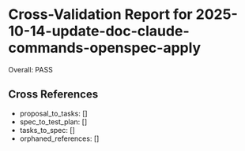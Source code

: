 # Cross-Validation Report for 2025-10-14-update-doc-claude-commands-openspec-apply

Overall: PASS


## Cross References

- proposal_to_tasks: []
- spec_to_test_plan: []
- tasks_to_spec: []
- orphaned_references: []
